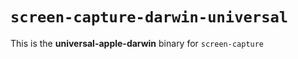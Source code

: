 # `screen-capture-darwin-universal`

This is the **universal-apple-darwin** binary for `screen-capture`
